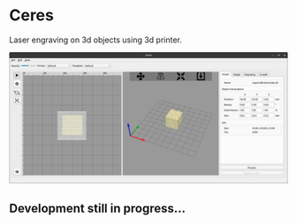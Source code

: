 # Ceres

Laser engraving on 3d objects using 3d printer.

![](preview.png)

## Development still in progress...
